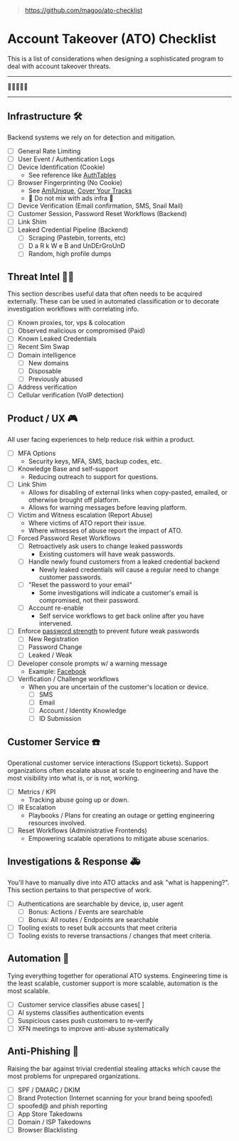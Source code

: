 > https://github.com/magoo/ato-checklist

# Account Takeover (ATO) Checklist
This is a list of considerations when designing a sophisticated program to deal with account takeover threats.

---

🐑🐑🐺🐑🐑

---


## Infrastructure 🛠
Backend systems we rely on for detection and mitigation.

- [ ] General Rate Limiting
- [ ] User Event / Authentication Logs
- [ ] Device Identification (Cookie)
	- See reference like [AuthTables](https://github.com/magoo/AuthTables)
- [ ] Browser Fingerprinting (No Cookie)
	-  See [AmIUnique](https://amiunique.org/), [Cover Your Tracks](https://coveryourtracks.eff.org/)
	-  🚨 Do not mix with ads infra 🚨
- [ ] Device Verification (Email confirmation, SMS, Snail Mail)
- [ ] Customer Session, Password Reset Workflows (Backend)
- [ ] Link Shim
- [ ] Leaked Credential Pipeline (Backend)
	- [ ] Scraping (Pastebin, torrents, etc)
	- [ ] D a R k W e B and UnDErGroUnD
	- [ ] Random, high profile dumps

## Threat Intel 🕵️‍♀️
This section describes useful data that often needs to be acquired externally. These can be used in automated classification or to decorate investigation workflows with correlating info. 

- [ ] Known proxies, tor, vps & colocation
- [ ] Observed malicious or  compromised (Paid)
- [ ] Known Leaked Credentials
- [ ] Recent Sim Swap
- [ ] Domain intelligence
	-  [ ] New domains
	-  [ ] Disposable 
	-  [ ] Previously abused
-  [ ] Address verification
-  [ ] Cellular verification (VoIP detection)

## Product / UX 🎮
All user facing experiences to help reduce risk within a product.

- [ ] MFA Options
	- Security keys, MFA, SMS, backup codes, etc.
- [ ] Knowledge Base and self-support
	- Reducing outreach to support for questions.
- [ ] Link Shim
	- Allows for disabling of external links when copy-pasted, emailed, or otherwise brought off platform.
	- Allows for warning messages before leaving platform.
- [ ] Victim and Witness escalation (Report Abuse)
	- Where victims of ATO report their issue.
	- Where witnesses of abuse report the impact of ATO.
- [ ] Forced Password Reset Workflows
	- [ ] Retroactively ask users to change leaked passwords
		- Existing customers will have weak passwords.
	- [ ] Handle newly found customers from a leaked credential backend
		- Newly leaked credentials will cause a regular need to change customer passwords.
	- [ ] "Reset the password to your email"
		- Some investigations will indicate a customer's email is compromised, not their password.
	- [ ] Account re-enable
		- Self service workflows to get back online after you have intervened.
- [ ] Enforce [password strength](https://github.com/dropbox/zxcvbn) to prevent future weak passwords 
	- [ ] New Registration
	- [ ] Password Change
	- [ ] Leaked / Weak
- [ ] Developer console prompts w/ a warning message
	- Example: [Facebook](https://security.stackexchange.com/questions/158106/facebooks-warning-of-self-xss)
- [ ] Verification / Challenge workflows
	- When you are uncertain of the customer's location or device.
		- [ ] SMS
		- [ ] Email
		- [ ] Account / Identity Knowledge
		- [ ] ID Submission	

## Customer Service ☎️
Operational customer service interactions (Support tickets). Support organizations often escalate abuse at scale to engineering and have the most visibility into what is, or is not, working.

- [ ] Metrics / KPI
	- Tracking abuse going up or down.
- [ ] IR Escalation
	- Playbooks / Plans for creating an outage or getting engineering resources involved.
- [ ] Reset Workflows (Administrative Frontends)
	- Empowering scalable operations to mitigate abuse scenarios.

## Investigations & Response 🚑
You'll have to manually dive into ATO attacks and ask "what is happening?". This section pertains to that perspective of work.

- [ ] Authentications are searchable by device, ip, user agent
	- [ ] Bonus: Actions / Events are searchable
	- [ ] Bonus: All routes / Endpoints are searchable
- [ ] Tooling exists to reset bulk accounts that meet criteria
- [ ] Tooling exists to reverse transactions / changes that meet criteria.

## Automation 🤖
Tying everything together for operational ATO systems. Engineering time is the least scalable, customer support is more scalable, automation is the most scalable. 

- [ ] Customer service classifies abuse cases[ ] 
- [ ] AI systems classifies authentication events
- [ ] Suspicious cases push customers to re-verify
- [ ] XFN meetings to improve anti-abuse systematically

## Anti-Phishing 🎣
Raising the bar against trivial credential stealing attacks which cause the most problems for unprepared organizations.

- [ ] SPF / DMARC / DKIM 
- [ ] Brand Protection (Internet scanning for your brand being spoofed)
- [ ] spoofed@ and phish reporting
- [ ] App Store Takedowns
- [ ] Domain / ISP Takedowns
- [ ] Browser Blacklisting